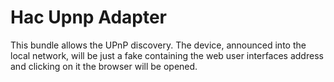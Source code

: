 Hac Upnp Adapter
================

This bundle allows the UPnP discovery. The device, announced into the local network, will be just a fake containing the web user interfaces address and clicking on it the browser will be opened.